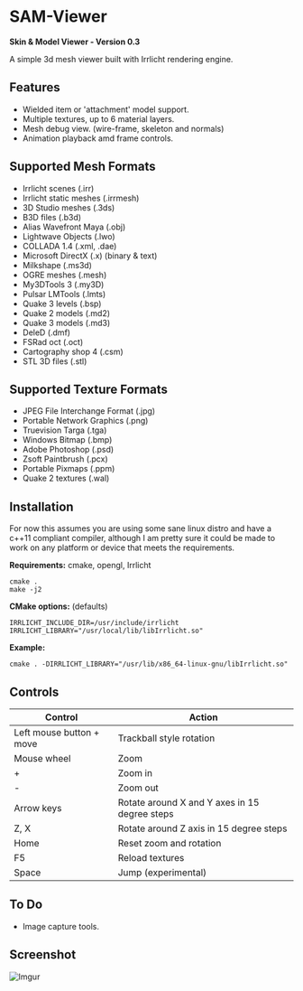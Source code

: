 SAM-Viewer
==========

**Skin & Model Viewer - Version 0.3**

A simple 3d mesh viewer built with Irrlicht rendering engine.

Features
--------

* Wielded item or 'attachment' model support.
* Multiple textures, up to 6 material layers.
* Mesh debug view. (wire-frame, skeleton and normals)
* Animation playback amd frame controls.

Supported Mesh Formats
----------------------

* Irrlicht scenes (.irr)
* Irrlicht static meshes (.irrmesh)
* 3D Studio meshes (.3ds)
* B3D files (.b3d)
* Alias Wavefront Maya (.obj)
* Lightwave Objects (.lwo)
* COLLADA 1.4 (.xml, .dae)
* Microsoft DirectX (.x) (binary & text)
* Milkshape (.ms3d)
* OGRE meshes (.mesh)
* My3DTools 3 (.my3D)
* Pulsar LMTools (.lmts)
* Quake 3 levels (.bsp)
* Quake 2 models (.md2)
* Quake 3 models (.md3)
* DeleD (.dmf)
* FSRad oct (.oct)
* Cartography shop 4 (.csm)
* STL 3D files (.stl)

Supported Texture Formats
-------------------------

* JPEG File Interchange Format (.jpg)
* Portable Network Graphics (.png)
* Truevision Targa (.tga)
* Windows Bitmap (.bmp)
* Adobe Photoshop (.psd)
* Zsoft Paintbrush (.pcx)
* Portable Pixmaps (.ppm)
* Quake 2 textures (.wal)

Installation
------------

For now this assumes you are using some sane linux distro and have
a c++11 compliant compiler, although I am pretty sure it could be
made to work on any platform or device that meets the requirements.

**Requirements:** cmake, opengl, Irrlicht
```
cmake .
make -j2
```

**CMake options:** (defaults)
```
IRRLICHT_INCLUDE_DIR=/usr/include/irrlicht
IRRLICHT_LIBRARY="/usr/local/lib/libIrrlicht.so"
```

**Example:**
```
cmake . -DIRRLICHT_LIBRARY="/usr/lib/x86_64-linux-gnu/libIrrlicht.so"
```

Controls
--------

| Control                       | Action                                                         |
|-------------------------------|----------------------------------------------------------------|
| Left mouse button + move      | Trackball style rotation                                       |
| Mouse wheel                   | Zoom                                                           |
| +                             | Zoom in                                                        |
| -                             | Zoom out                                                       |
| Arrow keys                    | Rotate around X and Y axes in 15 degree steps                  |
| Z, X                          | Rotate around Z axis in 15 degree steps                        |
| Home                          | Reset zoom and rotation                                        |
| F5                            | Reload textures                                                |
| Space                         | Jump (experimental)                                            |

To Do
-----

* Image capture tools.

Screenshot
----------

![Imgur](https://i.imgur.com/xIS7pRj.png)

